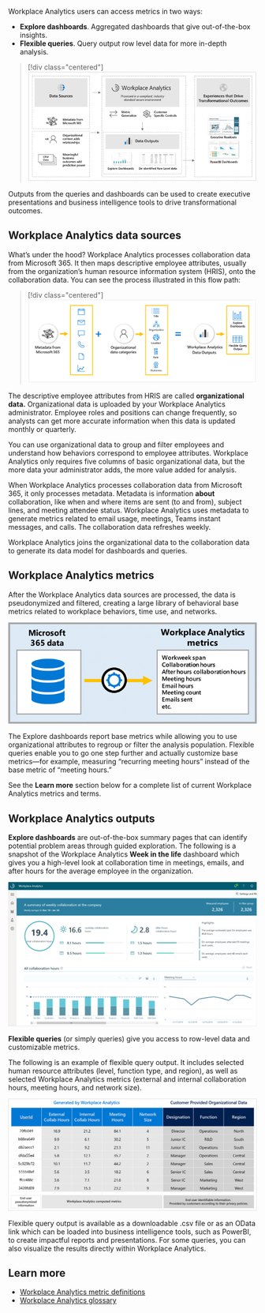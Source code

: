 Workplace Analytics users can access metrics in two ways:

- **Explore dashboards**. Aggregated dashboards that give out-of-the-box insights.
- **Flexible queries**. Query output row level data for more in-depth analysis.

> [!div class="centered"]
> ![The flow of data](../media/data-flowpath.png)

Outputs from the queries and dashboards can be used to create executive presentations and business intelligence tools to drive transformational outcomes.

## Workplace Analytics data sources

What’s under the hood? Workplace Analytics processes collaboration data from Microsoft 365. It then maps descriptive employee attributes, usually from the organization’s human resource information system (HRIS), onto the collaboration data. You can see the process illustrated in this flow path:

> [!div class="centered"]
> ![Flow of data sources](../media/data-sources-flowpath.png)

The descriptive employee attributes from HRIS are called **organizational data.** Organizational data is uploaded by your Workplace Analytics administrator. Employee roles and positions can change frequently, so analysts can get more accurate information when this data is updated monthly or quarterly.

You can use organizational data to group and filter employees and understand how behaviors correspond to employee attributes. Workplace Analytics only requires five columns of basic organizational data, but the more data your administrator adds, the more value added for analysis.

When Workplace Analytics processes collaboration data from Microsoft 365, it only processes metadata. Metadata is information **about** collaboration, like when and where items are sent (to and from), subject lines, and meeting attendee status. Workplace Analytics uses metadata to generate metrics related to email usage, meetings, Teams instant messages, and calls. The collaboration data refreshes weekly.

Workplace Analytics joins the organizational data to the collaboration data to generate its data model for dashboards and queries. 

## Workplace Analytics metrics

After the Workplace Analytics data sources are processed, the data is pseudonymized and filtered, creating a large library of behavioral base metrics related to workplace behaviors, time use, and networks. 

![Data to metrics](../media/data-metrics.png)

The Explore dashboards report base metrics while allowing you to use organizational attributes to regroup or filter the analysis population. Flexible queries enable you to go one step further and actually customize base metrics—for example, measuring “recurring meeting hours” instead of the base metric of “meeting hours.”

See the **Learn more** section below for a complete list of current Workplace Analytics metrics and terms.

## Workplace Analytics outputs

**Explore dashboards** are out-of-the-box summary pages that can identify potential problem areas through guided exploration. The following is a snapshot of the Workplace Analytics **Week in the life** dashboard which gives you a high-level look at collaboration time in meetings, emails, and after hours for the average employee in the organization.

![Explore dashboard](../media/explore-dashboard.png)

**Flexible queries** (or simply queries) give you access to row-level data and customizable metrics.

The following is an example of flexible query output. It includes selected human resource attributes (level, function type, and region), as well as selected Workplace Analytics metrics (external and internal collaboration hours, meeting hours, and network size).

![Flexible query outputs](../media/flexible-query-outputs.png)

Flexible query output is available as a downloadable .csv file or as an OData link which can be loaded into business intelligence tools, such as PowerBI, to create impactful reports and presentations. For some queries, you can also visualize the results directly within Workplace Analytics.

## Learn more

- [Workplace Analytics metric definitions](https://docs.microsoft.com/workplace-analytics/use/metric-definitions?azure-portal=true)
- [Workplace Analytics glossary](https://docs.microsoft.com/workplace-analytics/use/glossary?azure-portal=true)
